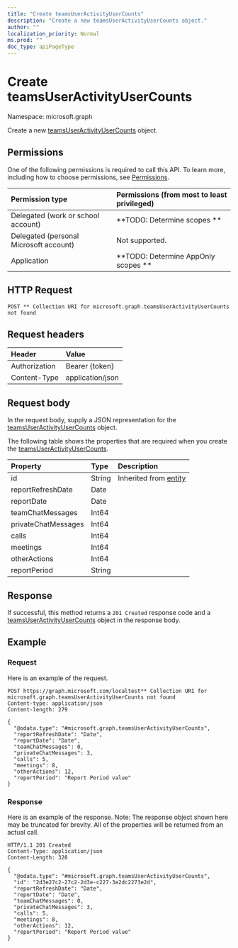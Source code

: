 ```yaml
---
title: "Create teamsUserActivityUserCounts"
description: "Create a new teamsUserActivityUserCounts object."
author: ""
localization_priority: Normal
ms.prod: ""
doc_type: apiPageType
---
```


# Create teamsUserActivityUserCounts

Namespace: microsoft.graph

Create a new [teamsUserActivityUserCounts](../resources/teamsuseractivityusercounts.md) object.

## Permissions
One of the following permissions is required to call this API. To learn more, including how to choose permissions, see [Permissions](/concepts/permissions-reference.md).

|Permission type|Permissions (from most to least privileged)|
|:---|:---|
|Delegated (work or school account)|**TODO: Determine scopes **|
|Delegated (personal Microsoft account)|Not supported.|
|Application|**TODO: Determine AppOnly scopes **|

## HTTP Request
<!-- {
  "blockType": "ignored"
}
-->
``` http
POST ** Collection URI for microsoft.graph.teamsUserActivityUserCounts not found
```

## Request headers
|Header|Value|
|:---|:---|
|Authorization|Bearer {token}|
|Content-Type|application/json|

## Request body
In the request body, supply a JSON representation for the [teamsUserActivityUserCounts](../resources/teamsuseractivityusercounts.md) object.

The following table shows the properties that are required when you create the [teamsUserActivityUserCounts](../resources/teamsuseractivityusercounts.md).

|Property|Type|Description|
|:---|:---|:---|
|id|String| Inherited from [entity](../resources/entity.md)|
|reportRefreshDate|Date||
|reportDate|Date||
|teamChatMessages|Int64||
|privateChatMessages|Int64||
|calls|Int64||
|meetings|Int64||
|otherActions|Int64||
|reportPeriod|String||



## Response
If successful, this method returns a `201 Created` response code and a [teamsUserActivityUserCounts](../resources/teamsuseractivityusercounts.md) object in the response body.

## Example

### Request
Here is an example of the request.
<!-- {
  "blockType": "request",
  "name": "create_teamsuseractivityusercounts_from_"
}
-->
``` http
POST https://graph.microsoft.com/localtest** Collection URI for microsoft.graph.teamsUserActivityUserCounts not found
Content-type: application/json
Content-length: 279

{
  "@odata.type": "#microsoft.graph.teamsUserActivityUserCounts",
  "reportRefreshDate": "Date",
  "reportDate": "Date",
  "teamChatMessages": 0,
  "privateChatMessages": 3,
  "calls": 5,
  "meetings": 8,
  "otherActions": 12,
  "reportPeriod": "Report Period value"
}
```

### Response
Here is an example of the response. Note: The response object shown here may be truncated for brevity. All of the properties will be returned from an actual call.
<!-- {
  "blockType": "response",
  "truncated": true,
  "@odata.type": "microsoft.graph.teamsuseractivityusercounts"
}
-->
``` http
HTTP/1.1 201 Created
Content-Type: application/json
Content-Length: 328

{
  "@odata.type": "#microsoft.graph.teamsUserActivityUserCounts",
  "id": "2d3e27c2-27c2-2d3e-c227-3e2dc2273e2d",
  "reportRefreshDate": "Date",
  "reportDate": "Date",
  "teamChatMessages": 0,
  "privateChatMessages": 3,
  "calls": 5,
  "meetings": 8,
  "otherActions": 12,
  "reportPeriod": "Report Period value"
}
```

